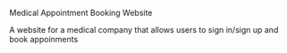 Medical Appointment Booking Website

A website for a medical company that allows users to sign in/sign up and book appoinments
